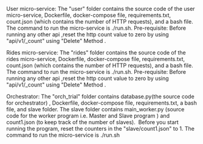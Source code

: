 User micro-service:
The "user" folder contains the source code of the user micro-service, Dockerfile, docker-compose file, requirements.txt, count.json (which contains the number of HTTP requests), and a bash file. The command to run the micro-service is ./run.sh. Pre-requisite: Before running any other api ,reset the http count value to zero by using "api/v1/_count" using "Delete" Method  .

Rides micro-service:
The "rides" folder contains the source code of the rides micro-service, Dockerfile, docker-compose file, requirements.txt, count.json (which contains the number of HTTP requests), and a bash file. The command to run the micro-service is ./run.sh. Pre-requisite: Before running any other api ,reset the http count value to zero by using "api/v1/_count" using "Delete" Method .

Orchestrator:
The "orch_trial" folder contains database.py(the source code for orchestrator) , Dockerfile, docker-compose file, requirements.txt, a bash file, and slave folder. The slave folder contains main_worker.py (source code for the worker program i.e. Master and Slave program ) and count1.json (to keep track of the number of slaves).  Before you start running the program, reset the counters in the "slave/count1.json" to 1. The command to run the micro-service is ./run.sh


